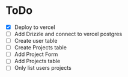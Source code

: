 # ToDo

- [X] Deploy to vercel
- [ ] Add Drizzle and connect to vercel postgres
- [ ] Create user table
- [ ] Create Projects table
- [ ] Add Project Form
- [ ] Add Projects table
- [ ] Only list users projects